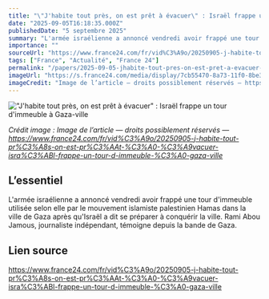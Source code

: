 ```yaml
---
title: "\"J'habite tout près, on est prêt à évacuer\" : Israël frappe un tour d'immeuble à Gaza-ville"
date: "2025-09-05T16:18:35.000Z"
publishedDate: "5 septembre 2025"
summary: "L'armée israélienne a annoncé vendredi avoir frappé une tour d'immeuble utilisée selon elle par le mouvement islamiste palestinien Hamas dans la ville de Gaza après qu'Israël a dit se préparer à conquérir la ville. Rami Abou Jamous, journaliste indépendant, témoigne depuis la bande de Gaza."
importance: ""
sourceUrl: "https://www.france24.com/fr/vid%C3%A9o/20250905-j-habite-tout-pr%C3%A8s-on-est-pr%C3%AAt-%C3%A0-%C3%A9vacuer-isra%C3%ABl-frappe-un-tour-d-immeuble-%C3%A0-gaza-ville"
tags: ["France", "Actualité", "France 24"]
permalink: "/papers/2025-09-05-jhabite-tout-pres-on-est-pret-a-evacuer-israel-frappe-un-tour-dimmeuble-a-gaza-ville"
imageUrl: "https://s.france24.com/media/display/7cb55470-8a73-11f0-8be3-005056bfb2b6/w:1280/p:16x9/FR-20250905-180319-180728-CS.jpg"
imageCredit: "Image de l’article — droits possiblement réservés — https://www.france24.com/fr/vid%C3%A9o/20250905-j-habite-tout-pr%C3%A8s-on-est-pr%C3%AAt-%C3%A0-%C3%A9vacuer-isra%C3%ABl-frappe-un-tour-d-immeuble-%C3%A0-gaza-ville"
---
```


!["J'habite tout près, on est prêt à évacuer" : Israël frappe un tour d'immeuble à Gaza-ville](https://s.france24.com/media/display/7cb55470-8a73-11f0-8be3-005056bfb2b6/w:1280/p:16x9/FR-20250905-180319-180728-CS.jpg)

*Crédit image : Image de l’article — droits possiblement réservés — https://www.france24.com/fr/vid%C3%A9o/20250905-j-habite-tout-pr%C3%A8s-on-est-pr%C3%AAt-%C3%A0-%C3%A9vacuer-isra%C3%ABl-frappe-un-tour-d-immeuble-%C3%A0-gaza-ville*

## L’essentiel

L'armée israélienne a annoncé vendredi avoir frappé une tour d'immeuble utilisée selon elle par le mouvement islamiste palestinien Hamas dans la ville de Gaza après qu'Israël a dit se préparer à conquérir la ville. Rami Abou Jamous, journaliste indépendant, témoigne depuis la bande de Gaza.

## Lien source

https://www.france24.com/fr/vid%C3%A9o/20250905-j-habite-tout-pr%C3%A8s-on-est-pr%C3%AAt-%C3%A0-%C3%A9vacuer-isra%C3%ABl-frappe-un-tour-d-immeuble-%C3%A0-gaza-ville
